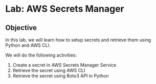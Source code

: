 # Lab: AWS Secrets Manager

## Objective

In this lab, we will learn how to setup secrets and retrieve them using Python and AWS CLI.

We will do the following activities:

1. Create a secret in AWS Secrets Manager Service
2. Retrieve the secret using AWS CLI
3. Retrieve the secret using Boto3 API in Python
